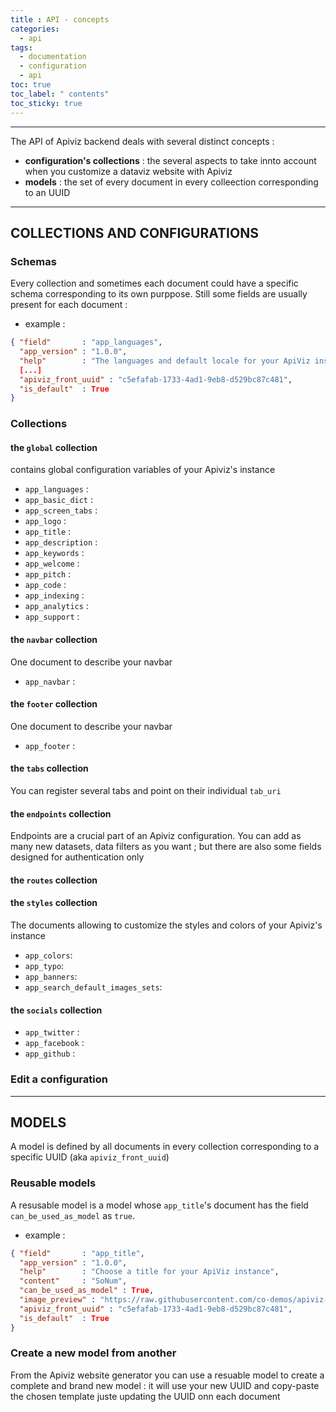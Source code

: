 ```yaml
---
title : API - concepts
categories:
  - api
tags:
  - documentation
  - configuration
  - api
toc: true
toc_label: " contents"
toc_sticky: true
---
```


--------

The API of Apiviz backend deals with several distinct concepts : 

- **configuration's collections** : the several aspects to take innto account when you customize a dataviz website with Apiviz 
- **models** : the set of every document in every colleection corresponding to an UUID

--------

## COLLECTIONS AND CONFIGURATIONS

### Schemas

Every collection and sometimes each document could have a specific schema corresponding to its own purppose. Still some fields are usually present for each document : 

- example :

```json
{ "field"       : "app_languages",
  "app_version" : "1.0.0",
  "help"        : "The languages and default locale for your ApiViz instance",
  [...]
  "apiviz_front_uuid" : "c5efafab-1733-4ad1-9eb8-d529bc87c481",
  "is_default"  : True
}
```


### Collections

#### the `global` collection

contains global configuration variables of your Apiviz's instance

  - `app_languages` : 
  - `app_basic_dict` : 
  - `app_screen_tabs` : 
  - `app_logo` : 
  - `app_title` : 
  - `app_description` : 
  - `app_keywords` : 
  - `app_welcome` : 
  - `app_pitch` : 
  - `app_code` : 
  - `app_indexing` : 
  - `app_analytics` : 
  - `app_support` : 

#### the `navbar` collection

  One document to describe your navbar

  - `app_navbar` : 

#### the `footer` collection

  One document to describe your navbar

  - `app_footer` :

#### the `tabs` collection

  You can register several tabs and point on their individual `tab_uri`

#### the `endpoints` collection

  Endpoints are a crucial part of an Apiviz configuration. You can add as many new datasets, data filters as you want ; but there are also some fields designed for authentication only 



#### the `routes` collection


#### the `styles` collection

  The documents allowing to customize the styles and colors of your Apiviz's instance

  - `app_colors`: 
  - `app_typo`: 
  - `app_banners`: 
  - `app_search_default_images_sets`: 

#### the `socials` collection 

  - `app_twitter` : 
  - `app_facebook` : 
  - `app_github` : 




### Edit a configuration


--------

## MODELS

A model is defined by all documents in every collection corresponding to a specific UUID (aka `apiviz_front_uuid`)

### Reusable models

A resusable model is a model whose `app_title`'s document has the field `can_be_used_as_model` as `true`.

 - example :

```json
{ "field"       : "app_title",
  "app_version" : "1.0.0",
  "help"        : "Choose a title for your ApiViz instance",
  "content"     : "SoNum",
  "can_be_used_as_model" : True,
  "image_preview" : "https://raw.githubusercontent.com/co-demos/apiviz-frontend/master/documentation/screenshots/map-view-sonum-03.png",
  "apiviz_front_uuid" : "c5efafab-1733-4ad1-9eb8-d529bc87c481",
  "is_default"  : True
}
```

### Create a new model from another

From the Apiviz website generator you can use a resuable model to create a complete and brand new model : it will use your new UUID and copy-paste the chosen template juste updating the UUID onn each document

